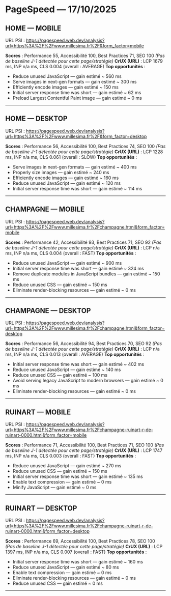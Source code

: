 # PageSpeed — 17/10/2025  

## HOME — MOBILE
URL PSI : https://pagespeed.web.dev/analysis?url=https%3A%2F%2Fwww.millesima.fr%2F&form_factor=mobile

**Scores** : Performance 55, Accessibilité 100, Best Practices 71, SEO 100
*(Pas de baseline J-1 détectée pour cette page/stratégie)*
**CrUX (URL)** : LCP 1679 ms, INP n/a ms, CLS 0.004 (overall : AVERAGE)
**Top opportunités** :
- Reduce unused JavaScript — gain estimé ~ 560 ms
- Serve images in next-gen formats — gain estimé ~ 300 ms
- Efficiently encode images — gain estimé ~ 150 ms
- Initial server response time was short — gain estimé ~ 62 ms
- Preload Largest Contentful Paint image — gain estimé ~ 0 ms

---

## HOME — DESKTOP
URL PSI : https://pagespeed.web.dev/analysis?url=https%3A%2F%2Fwww.millesima.fr%2F&form_factor=desktop

**Scores** : Performance 56, Accessibilité 100, Best Practices 74, SEO 100
*(Pas de baseline J-1 détectée pour cette page/stratégie)*
**CrUX (URL)** : LCP 1228 ms, INP n/a ms, CLS 0.061 (overall : SLOW)
**Top opportunités** :
- Serve images in next-gen formats — gain estimé ~ 400 ms
- Properly size images — gain estimé ~ 240 ms
- Efficiently encode images — gain estimé ~ 160 ms
- Reduce unused JavaScript — gain estimé ~ 120 ms
- Initial server response time was short — gain estimé ~ 114 ms

---

## CHAMPAGNE — MOBILE
URL PSI : https://pagespeed.web.dev/analysis?url=https%3A%2F%2Fwww.millesima.fr%2Fchampagne.html&form_factor=mobile

**Scores** : Performance 42, Accessibilité 93, Best Practices 71, SEO 92
*(Pas de baseline J-1 détectée pour cette page/stratégie)*
**CrUX (URL)** : LCP n/a ms, INP n/a ms, CLS 0.004 (overall : FAST)
**Top opportunités** :
- Reduce unused JavaScript — gain estimé ~ 900 ms
- Initial server response time was short — gain estimé ~ 324 ms
- Remove duplicate modules in JavaScript bundles — gain estimé ~ 150 ms
- Reduce unused CSS — gain estimé ~ 150 ms
- Eliminate render-blocking resources — gain estimé ~ 0 ms

---

## CHAMPAGNE — DESKTOP
URL PSI : https://pagespeed.web.dev/analysis?url=https%3A%2F%2Fwww.millesima.fr%2Fchampagne.html&form_factor=desktop

**Scores** : Performance 56, Accessibilité 94, Best Practices 70, SEO 92
*(Pas de baseline J-1 détectée pour cette page/stratégie)*
**CrUX (URL)** : LCP n/a ms, INP n/a ms, CLS 0.013 (overall : AVERAGE)
**Top opportunités** :
- Initial server response time was short — gain estimé ~ 402 ms
- Reduce unused JavaScript — gain estimé ~ 140 ms
- Reduce unused CSS — gain estimé ~ 100 ms
- Avoid serving legacy JavaScript to modern browsers — gain estimé ~ 0 ms
- Eliminate render-blocking resources — gain estimé ~ 0 ms

---

## RUINART — MOBILE
URL PSI : https://pagespeed.web.dev/analysis?url=https%3A%2F%2Fwww.millesima.fr%2Fchampagne-ruinart-r-de-ruinart-0000.html&form_factor=mobile

**Scores** : Performance 71, Accessibilité 100, Best Practices 71, SEO 100
*(Pas de baseline J-1 détectée pour cette page/stratégie)*
**CrUX (URL)** : LCP 1747 ms, INP n/a ms, CLS 0.003 (overall : FAST)
**Top opportunités** :
- Reduce unused JavaScript — gain estimé ~ 270 ms
- Reduce unused CSS — gain estimé ~ 150 ms
- Initial server response time was short — gain estimé ~ 135 ms
- Enable text compression — gain estimé ~ 0 ms
- Minify JavaScript — gain estimé ~ 0 ms

---

## RUINART — DESKTOP
URL PSI : https://pagespeed.web.dev/analysis?url=https%3A%2F%2Fwww.millesima.fr%2Fchampagne-ruinart-r-de-ruinart-0000.html&form_factor=desktop

**Scores** : Performance 69, Accessibilité 100, Best Practices 78, SEO 100
*(Pas de baseline J-1 détectée pour cette page/stratégie)*
**CrUX (URL)** : LCP 1397 ms, INP n/a ms, CLS 0.007 (overall : FAST)
**Top opportunités** :
- Initial server response time was short — gain estimé ~ 160 ms
- Reduce unused JavaScript — gain estimé ~ 80 ms
- Enable text compression — gain estimé ~ 0 ms
- Eliminate render-blocking resources — gain estimé ~ 0 ms
- Reduce unused CSS — gain estimé ~ 0 ms

---
